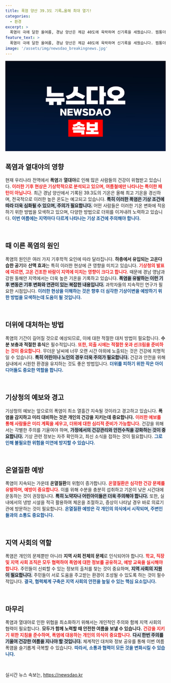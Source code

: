```yaml
---
title: 폭염 양산 39.3도 기록…올해 최대 열기!
categories:
  - 환경
excerpt: >
  폭염이 극에 달한 올여름, 경남 양산은 체감 40도에 육박하며 신기록을 세웠습니다. 찜통더위 속에서 즐거운 물놀이와 건강 관리의 중요성을 강조하는 현장 취재, 자세히 알아보세요!
feature_text: >
  폭염이 극에 달한 올여름, 경남 양산은 체감 40도에 육박하며 신기록을 세웠습니다. 찜통더위 속에서 즐거운 물놀이와 건강 관리의 중요성을 강조하는 현장 취재, 자세히 알아보세요!
image: '/assets/img/newsdao_breakingnews.jpg'
---
```


<p><img src="/assets/img/newsdao_breakingnews.jpg" alt="ranknews 속보" /></p>

<h2 data-ke-size="size26">폭염과 열대야의 영향</h2>

<p data-ke-size="size16">현재 우리나라 전역에서 <b>폭염</b>과 <b>열대야</b>로 인해 많은 사람들의 건강이 위협받고 있습니다. <b><span style="color: #ee2323;">이러한 기후 현상은 기상학적으로 분석되고 있으며, 여름철에만 나타나는 특이한 패턴이 아닙니다.</span></b> 최근 경남 양산에서 기록된 39.3도의 기온은 올해 최고 기온을 경신하며, 전국적으로 이러한 높은 온도는 예고되고 있습니다. <b><span style="background-color: #21538527;">특히 이러한 폭염은 기상 조건에 따라 더욱 심화될 수 있으며, 주의가 필요합니다.</span></b> 어떤 사람들은 이러한 기온 변화에 적응하기 위한 방법을 모색하고 있으며, 다양한 방법으로 더위를 이겨내려 노력하고 있습니다. <b><span style="color: #1a5490;">이번 여름에는 지역마다 다르게 나타나는 기상 조건에 주의해야 합니다.</span></b></p>

<p data-ke-size="size16">&nbsp;</p>

<h2 data-ke-size="size26">때 이른 폭염의 원인</h2>

<p data-ke-size="size16">폭염의 원인은 여러 가지 기후학적 요인에 따라 달라집니다. <b>하층에서 유입되는 고온다습한 공기</b>와 <b>산맥 효과</b>는 특히 이러한 현상에 큰 영향을 미치고 있습니다. <b><span style="color: #ee2323;">기상청의 발표에 따르면, 고온 건조한 바람이 지역에 미치는 영향이 크다고 합니다.</span></b> 때문에 경남 영남과 강원 동해안 지역에서는 더욱 높은 기온을 기록하고 있습니다. <b><span style="background-color: #21538527;">폭염을 유발하는 이런 기후 변동은 기후 변화와 연관이 있는 복잡한 내용입니다.</span></b> 과학자들의 지속적인 연구가 필요한 시점입니다. <b><span style="color: #1a5490;">이러한 현상을 이해하는 것은 향후 더 심각한 기상이변을 예방하기 위한 방법을 모색하는데 도움이 될 것입니다.</span></b></p>

<p data-ke-size="size16">&nbsp;</p>

<h2 data-ke-size="size26">더위에 대처하는 방법</h2>

<p data-ke-size="size16">폭염의 기간이 길어질 것으로 예상되므로, 이에 대한 적절한 대처 방법이 필요합니다. <b>수분 보충과 적절한 휴식</b>은 필수적입니다. <b><span style="color: #ee2323;">또한, 외출 시에는 적절한 옷과 선크림을 준비하는 것이 중요합니다.</span></b> 무더운 날씨에 너무 오랜 시간 야외에 노출되는 것은 건강에 치명적일 수 있습니다. <b><span style="background-color: #21538527;">특히 어린이나 노인의 경우 더욱 주의가 필요합니다.</span></b> 건강과 안전을 위해 실내에서 시원한 환경을 유지하는 것도 좋은 방법입니다. <b><span style="color: #1a5490;">더위를 피하기 위한 작은 아이디어들도 중요한 역할을 합니다.</span></b></p>

<p data-ke-size="size16">&nbsp;</p>

<h2 data-ke-size="size26">기상청의 예보와 경고</h2>

<p data-ke-size="size16">기상청의 예보는 앞으로의 폭염이 최소 열흘간 지속될 것이라고 경고하고 있습니다. <b>폭염을 감지하고 미리 대비하는 것은 개인의 건강을 지키는데 중요합니다.</b> <b><span style="color: #ee2323;">이러한 예보를 통해 사람들은 미리 계획을 세우고, 더위에 대한 심리적 준비가 가능합니다.</span></b> 건강을 위해서는 각별한 주의를 기울여야 하며, <b><span style="background-color: #21538527;">가정에서의 건강관리와 안전수칙을 강화하는 것이 중요합니다.</span></b> 기상 관련 정보는 자주 확인하고, 최신 소식을 접하는 것이 필요합니다. <b><span style="color: #1a5490;">그로 인해 불필요한 위험을 미연에 방지할 수 있습니다.</span></b></p>

<p data-ke-size="size16">&nbsp;</p>

<h2 data-ke-size="size26">온열질환 예방</h2>

<p data-ke-size="size16">폭염이 지속되는 가운데 <b>온열질환</b>의 위험이 증가합니다. <b><span style="color: #ee2323;">온열질환은 심각한 건강 문제를 유발하며, 예방이 중요합니다.</span></b> 이를 위해 수분을 충분히 섭취하고 기온이 낮은 시간대에 운동하는 것이 권장됩니다. <b><span style="background-color: #21538527;">특히 노약자나 어린아이들은 더욱 주의해야 합니다.</span></b> 또한, 실내에서의 냉방 시설을 적극 활용하여 체온을 조절하고, 증상이 나타날 경우 바로 의료기관에 방문하는 것이 필요합니다. <b><span style="color: #1a5490;">온열질환 예방은 각 개인의 의식에서 시작되며, 주변인들과의 소통도 중요합니다.</span></b></p>

<p data-ke-size="size16">&nbsp;</p>

<h2 data-ke-size="size26">지역 사회의 역할</h2>

<p data-ke-size="size16">폭염은 개인의 문제뿐만 아니라 <b>지역 사회 전체의 문제</b>로 인식되어야 합니다. <b><span style="color: #ee2323;">학교, 직장 및 지역 사회 조직은 모두 협력하여 폭염에 대한 정보를 공유하고, 예방 교육을 실시해야 합니다.</span></b> 주민들이 신뢰할 수 있는 정보의 출처를 찾는 것이 중요하며, <b><span style="background-color: #21538527;">지역 사회의 지원이 필요합니다.</span></b> 주민들이 서로 도움을 주고받는 환경이 조성될 수 있도록 하는 것이 필수적입니다. <b><span style="color: #1a5490;">결국, 협력체계 구축은 지역 사회의 안전을 높일 수 있는 핵심 요소입니다.</span></b></p>

<p data-ke-size="size16">&nbsp;</p>

<h2 data-ke-size="size26">마무리</h2>

<p data-ke-size="size16">폭염과 열대야로 인한 위협을 최소화하기 위해서는 개인적인 주의와 함께 지역 사회의 협력이 필요합니다. <b>모두가 함께 노력할 때 안전한 여름을 보낼 수 있습니다.</b> <b><span style="color: #ee2323;">건강을 지키기 위한 지침을 준수하며, 폭염에 대응하는 개인의 의식이 중요합니다.</span></b> <b><span style="background-color: #21538527;">다시 한번 주의를 기울여 건강한 여름을 지나야 할 것입니다.</span></b> 체계적인 대처와 정보 공유를 통해 이번 여름 폭염을 슬기롭게 극복할 수 있습니다. <b><span style="color: #1a5490;">따라서, 소통과 협력이 모든 것을 변화시킬 수 있습니다.</span></b></p>

<p data-ke-size="size16">&nbsp;</p>
실시간 뉴스 속보는, <a href="https://newsdao.kr" rel="dofollow">https://newsdao.kr</a>


